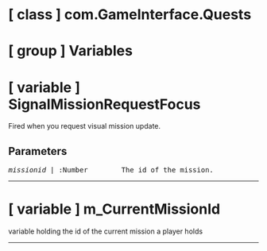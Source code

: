 # [ class ] com.GameInterface.Quests

# [ group ] Variables

# [ variable ] SignalMissionRequestFocus

Fired when you request visual mission update.

## Parameters

<pre>
<em>missionid</em> | :Number        The id of the mission.
</pre>

---

# [ variable ] m_CurrentMissionId

variable holding the id of the current mission a player holds

---

